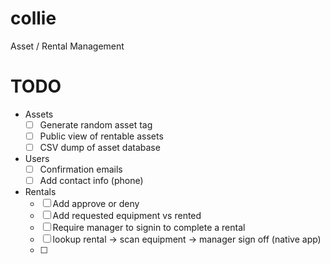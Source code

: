 collie
======

Asset / Rental Management

# TODO
- Assets
  - [ ] Generate random asset tag
  - [ ] Public view of rentable assets
  - [ ] CSV dump of asset database
- Users
  - [ ] Confirmation emails
  - [ ] Add contact info (phone)
- Rentals
  - [ ] Add approve or deny
  - [ ] Add requested equipment vs rented
  - [ ] Require manager to signin to complete a rental
  - [ ] lookup rental -> scan equipment -> manager sign off (native app)
  - [ ]

